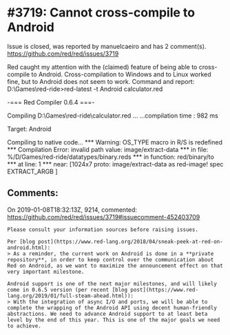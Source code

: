 
#3719: Cannot cross-compile to Android
================================================================================
Issue is closed, was reported by manuelcaeiro and has 2 comment(s).
<https://github.com/red/red/issues/3719>

Red caught my attention with the (claimed) feature of being able to cross-compile to Android.
Cross-compilation to Windows and to Linux worked fine, but to Android does not seem to work.
Command and report:
D:\Games\red-ride>red-latest -t Android calculator.red

-=== Red Compiler 0.6.4 ===-

Compiling D:\Games\red-ride\calculator.red ...
...compilation time : 982 ms

Target: Android

Compiling to native code...
*** Warning: OS_TYPE macro in R/S is redefined
*** Compilation Error: invalid path value: image/extract-data
*** in file: %/D/Games/red-ride/datatypes/binary.reds
*** in function: red/binary/to
*** at line: 1
*** near: [1024x7
    proto: image/extract-data as red-image! spec EXTRACT_ARGB
]




Comments:
--------------------------------------------------------------------------------

On 2019-01-08T18:32:13Z, 9214, commented:
<https://github.com/red/red/issues/3719#issuecomment-452403709>

    Please consult your information sources before raising issues.
    
    Per [blog post](https://www.red-lang.org/2018/04/sneak-peek-at-red-on-android.html):
    > As a reminder, the current work on Android is done in a **private repository**, in order to keep control over the communication about Red on Android, as we want to maximize the announcement effect on that very important milestone.
    
    Android support is one of the next major milestones, and will likely come in 0.6.5 version (per recent [blog post](https://www.red-lang.org/2019/01/full-steam-ahead.html)):
    > With the integration of async I/O and ports, we will be able to complete the wrapping of the Android API using decent human-friendly abstractions. We need to advance Android support to at least beta level by the end of this year. This is one of the major goals we need to achieve.

